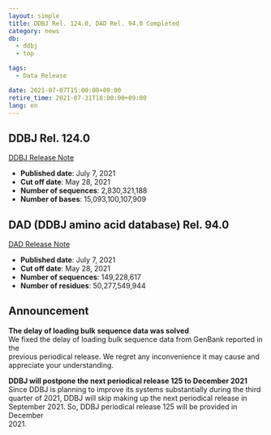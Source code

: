 ```yaml
---
layout: simple
title: DDBJ Rel. 124.0, DAD Rel. 94.0 Completed
category: news
db:
  - ddbj
  - top

tags:
  - Data Release

date: 2021-07-07T15:00:00+09:00
retire_time: 2021-07-31T18:00:00+09:00
lang: en
---
```


## DDBJ Rel. 124.0
[DDBJ Release Note](https://ddbj.nig.ac.jp/public/ddbj_database/release_note_archive/ddbj/ddbjrel.124.txt)
- **Published date**: July 7, 2021    
- **Cut off date**: May 28, 2021    
- **Number of sequences**:  2,830,321,188    
- **Number of bases**: 15,093,100,107,909    

## DAD (DDBJ amino acid database) Rel. 94.0
[DAD Release Note](https://ddbj.nig.ac.jp/public/ddbj_database/release_note_archive/dad/dadrel.94.txt)
- **Published date**: July 7, 2021    
- **Cut off date**: May 28, 2021    
- **Number of sequences**: 149,228,617    
- **Number of residues**: 50,277,549,944    

## Announcement
**The delay of loading bulk sequence data was solved**    
We fixed the delay of loading bulk sequence data from GenBank reported in the     
previous periodical release.  We regret any inconvenience it may cause and     
appreciate your understanding.    

**DDBJ will postpone the next periodical release 125 to December 2021**    
Since DDBJ is planning to improve its systems substantially during the third     
quarter of 2021, DDBJ will skip making up the next periodical release in     
September 2021.  So, DDBJ periodical release 125 will be provided in December     
2021.  